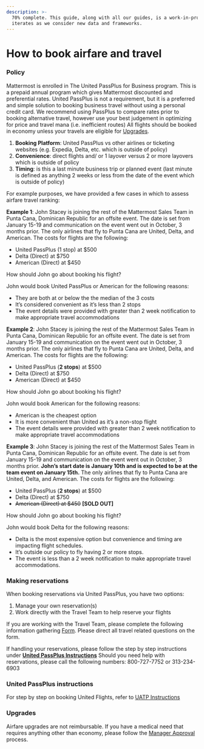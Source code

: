 ```yaml
---
description: >-
  70% complete. This guide, along with all our guides, is a work-in-progress and
  iterates as we consider new data and frameworks.
---
```


# How to book airfare and travel

### Policy

Mattermost is enrolled in The United PassPlus for Business program. This is a prepaid annual program which gives Mattermost discounted and preferential rates. United PassPlus is not a requirement, but it is a preferred and simple solution to booking business travel without using a personal credit card. We recommend using PassPlus to compare rates prior to booking alternative travel, however use your best judgement in optimizing for price and travel mana \(i.e. inefficient routes\) All flights should be booked in economy unless your travels are eligible for [Upgrades](https://handbook.mattermost.com/education/how-to-guides-for-staff/how-to-spend-company-money/airfare-and-traveling#upgrades). 

1. **Booking Platform**: United PassPlus vs other airlines or ticketing websites \(e.g. Expedia, Delta, etc. which is outside of policy\)
2. **Convenience**: direct flights and/ or 1 layover versus 2 or more layovers which is outside of policy
3. **Timing**: is this a last minute business trip or planned event \(last minute is defined as anything 2 weeks or less from the date of the event which is outside of policy\)

For example purposes, we have provided a few cases in which to assess airfare travel ranking:

**Example 1**: John Stacey is joining the rest of the Mattermost Sales Team in Punta Cana, Dominican Republic for an offsite event. The date is set from January 15-19 and communication on the event went out in October, 3 months prior. The only airlines that fly to Punta Cana are United, Delta, and American. The costs for flights are the following:

* United PassPlus \(1 stop\) at $500
* Delta \(Direct\) at $750 
* American \(Direct\) at $450

How should John go about booking his flight?

John would book United PassPlus or American for the following reasons:

* They are both at or below the the median of the 3 costs
* It’s considered convenient as it’s less than 2 stops
* The event details were provided with greater than 2 week notification to make appropriate travel accommodations

**Example 2**: John Stacey is joining the rest of the Mattermost Sales Team in Punta Cana, Dominican Republic for an offsite event. The date is set from January 15-19 and communication on the event went out in October, 3 months prior. The only airlines that fly to Punta Cana are United, Delta, and American. The costs for flights are the following:

* United PassPlus \(**2 stops**\) at $500
* Delta \(Direct\) at $750
* American \(Direct\) at $450

How should John go about booking his flight?

John would book American for the following reasons:

* American is the cheapest option
* It is more convenient than United as it’s a non-stop flight
* The event details were provided with greater than 2 week notification to make appropriate travel accommodations

**Example 3**: John Stacey is joining the rest of the Mattermost Sales Team in Punta Cana, Dominican Republic for an offsite event. The date is set from January 15-19 and communication on the event went out in October, 3 months prior. **John’s start date is January 10th and is expected to be at the team event on January 15th.** The only airlines that fly to Punta Cana are United, Delta, and American. The costs for flights are the following:

* United PassPlus \(**2 stops**\) at $500
* Delta \(Direct\) at $750 
* ~~American \(Direct\) at $450~~ **\[SOLD OUT\]**

How should John go about booking his flight?

John would book Delta for the following reasons:

* Delta is the most expensive option but convenience and timing are impacting flight schedules.
* It’s outside our policy to fly having 2 or more stops.
* The event is less than a 2 week notification to make appropriate travel accommodations.

### Making reservations

When booking reservations via United PassPlus, you have two options:

1. Manage your own reservation\(s\)
2. Work directly with the Travel Team to help reserve your flights

If you are working with the Travel Team, please complete the following information gathering [Form](https://docs.google.com/forms/d/10gGN9sj85HGp7PYoB-QHREEs7X0aF6rKYl7KxLFACO8/viewform?edit_requested=true). Please direct all travel related questions on the form.

If handling your reservations, please follow the step by step instructions under [**United PassPlus Instructions**](https://docs.google.com/document/d/13rzgOBPWDo8nRq5AfEUF2GTPiA1wsY6jZYFNQKvxQSk/edit?usp=sharing) Should you need help with reservations, please call the following numbers: 800-727-7752 or 313-234-6903

### United PassPlus instructions

For step by step on booking United Flights, refer to [UATP Instructions](https://docs.google.com/document/d/13rzgOBPWDo8nRq5AfEUF2GTPiA1wsY6jZYFNQKvxQSk/edit?usp=sharing) 

### Upgrades

Airfare upgrades are not reimbursable. If you have a medical need that requires anything other than economy, please follow the [Manager Approval](https://handbook.mattermost.com/education/how-to-guides-for-staff/how-to-spend-company-money#manager-approval) process.  


